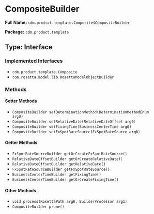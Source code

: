 # CompositeBuilder

**Full Name:** `cdm.product.template.Composite$CompositeBuilder`

**Package:** `cdm.product.template`

## Type: Interface

### Implemented Interfaces

- `cdm.product.template.Composite`
- `com.rosetta.model.lib.RosettaModelObjectBuilder`

### Methods

#### Setter Methods

- `CompositeBuilder setDeterminationMethod(DeterminationMethodEnum arg0)`
- `CompositeBuilder setRelativeDate(RelativeDateOffset arg0)`
- `CompositeBuilder setFixingTime(BusinessCenterTime arg0)`
- `CompositeBuilder setFxSpotRateSource(FxSpotRateSource arg0)`

#### Getter Methods

- `FxSpotRateSourceBuilder getOrCreateFxSpotRateSource()`
- `RelativeDateOffsetBuilder getOrCreateRelativeDate()`
- `RelativeDateOffsetBuilder getRelativeDate()`
- `FxSpotRateSourceBuilder getFxSpotRateSource()`
- `BusinessCenterTimeBuilder getFixingTime()`
- `BusinessCenterTimeBuilder getOrCreateFixingTime()`

#### Other Methods

- `void process(RosettaPath arg0, BuilderProcessor arg1)`
- `CompositeBuilder prune()`

